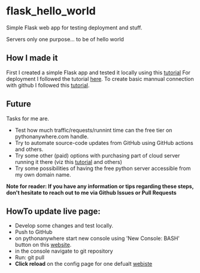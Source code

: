 # flask_hello_world
Simple Flask web app for testing deployment and stuff.

Servers only one purpose... to be of hello world

## How I made it

First I created a simple Flask app and tested it locally using this [tutorial](https://youtu.be/GHvj1ivQ7ms)
For deployment I followed the tutorial [here](https://youtu.be/6p7GBfHgJq8).
To create basic mannual connection with github I followed this [tutorial](https://youtu.be/4sTZN15J33A).

## Future

Tasks for me are.
- Test how much traffic/requests/runnint time can the free tier on pythonanywhere.com handle.
- Try to automate source-code updates from GitHub using GitHub actions and others.
- Try some other (paid) options with purchasing part of cloud server running it there (viz this [tutorial](https://youtu.be/vfZgHX5ttsY) and others)
- Try some possibilities of having the free python server accessible from my own domain name.
  
**Note for reader: If you have any information or tips regarding these steps, don't hesitate to reach out to me via Github Issues or Pull Requests**

## HowTo update live page:
- Develop some changes and test locally.
- Push to GitHub
- on pythonanywhere start new console using 'New Console: BASH' button on this [website](https://www.pythonanywhere.com/user/vlachvojta/).
- in the console navigate to git repository
- Run: git pull
- **Click reload** on the config page for one defualt [webiste](https://www.pythonanywhere.com/user/vlachvojta/webapps/#tab_id_vlachvojta_pythonanywhere_com)


